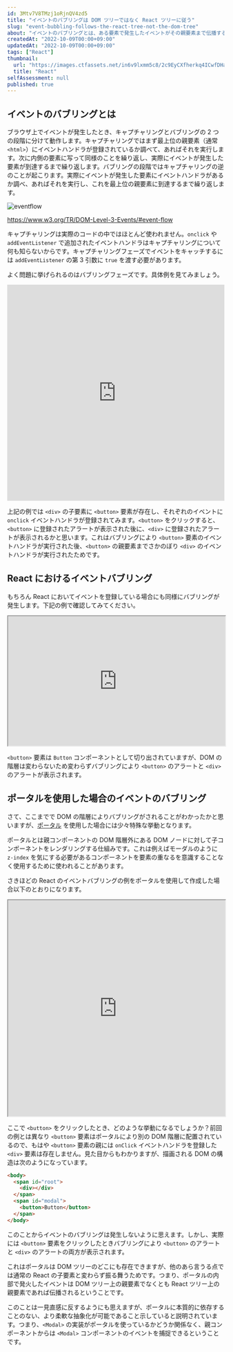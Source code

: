 ```yaml
---
id: 3Mtv7V8TMzj1oRjnQV4zd5
title: "イベントのバブリングは DOM ツリーではなく React ツリーに従う"
slug: "event-bubbling-follows-the-react-tree-not-the-dom-tree"
about: "イベントのバブリングとは、ある要素で発生したイベントがその親要素まで伝播することです。React でポータルを使用した場合、DOM ツリー状親子関係でなかったとしても、React ツリー上親子関係であればイベントがバブリングされます。"
createdAt: "2022-10-09T00:00+09:00"
updatedAt: "2022-10-09T00:00+09:00"
tags: ["React"]
thumbnail:
  url: "https://images.ctfassets.net/in6v9lxmm5c8/2c9EyCXfherkq4ICwfDHaM/13bcad3dd62573b050eb8ad25dce4275/1200px-React-icon.svg.png"
  title: "React"
selfAssessment: null
published: true
---
```

## イベントのバブリングとは

ブラウザ上でイベントが発生したとき、キャプチャリングとバブリングの 2 つの段階に分けて動作します。キャプチャリングではまず最上位の親要素（通常 `<html>`）にイベントハンドラが登録されているか調べて、あればそれを実行します。次に内側の要素に写って同様のことを繰り返し、実際にイベントが発生した要素が到達するまで繰り返します。バブリングの段階ではキャプチャリングの逆のことが起こります。実際にイベントが発生した要素にイベントハンドラがあるか調べ、あればそれを実行し、これを最上位の親要素に到達するまで繰り返します。

![eventflow](//images.ctfassets.net/in6v9lxmm5c8/7CpmmYB78ZdY5a0FCymdgu/e0f32a1e69458862ec48d22022629699/eventflow.svg)

https://www.w3.org/TR/DOM-Level-3-Events/#event-flow

キャプチャリングは実際のコードの中ではほとんど使われません。`onclick` や `addEventListener` で追加されたイベントハンドラはキャプチャリングについて何も知らないからです。キャプチャリングフェーズでイベントをキャッチするには `addEventListener` の第 3 引数に `true` を渡す必要があります。

よく問題に挙げられるのはバブリングフェーズです。具体例を見てみましょう。

<iframe height="500" style="width: 100%;" scrolling="no" title="Untitled" src="https://codepen.io/azukiazusa1/embed/vYjVMJL?default-tab=html%2Cresult" frameborder="no" loading="lazy" allowtransparency="true" allowfullscreen="true">
  See the Pen <a href="https://codepen.io/azukiazusa1/pen/vYjVMJL">
  Untitled</a> by azukiazusa1 (<a href="https://codepen.io/azukiazusa1">@azukiazusa1</a>)
  on <a href="https://codepen.io">CodePen</a>.
</iframe>

上記の例では `<div>` の子要素に `<button>` 要素が存在し、それぞれのイベントに `onclick` イベントハンドラが登録されてみます。`<button>` をクリックすると、`<button>` に登録されたアラートが表示された後に、`<div>` に登録されたアラートが表示されるかと思います。これはバブリングにより `<button>` 要素のイベントハンドラが実行された後、`<button>` の親要素までさかのぼり `<div>` のイベントハンドラが実行されたためです。

## React におけるイベントバブリング

もちろん React においてイベントを登録している場合にも同様にバブリングが発生します。下記の例で確認してみてください。

<iframe height="300" style="width: 100%;" src="https://stackblitz.com/edit/react-ts-dkt66b?embed=1&file=App.tsx"></iframe>

`<button>` 要素は `Button` コンポーネントとして切り出されていますが、DOM の階層は変わらないため変わらずバブリングにより `<button>` のアラートと `<div>` のアラートが表示されます。

## ポータルを使用した場合のイベントのバブリング

さて、ここまでで DOM の階層によりバブリングがされることがわかったかと思いますが、[ポータル](https://ja.reactjs.org/docs/portals.html#event-bubbling-through-portals) を使用した場合には少々特殊な挙動となります。

ポータルとは親コンポーネントの DOM 階層外にある DOM ノードに対して子コンポーネントをレンダリングする仕組みです。これは例えばモーダルのように `z-index` を気にする必要があるコンポーネントを要素の重なるを意識することなく使用するために使われることがあります。

さきほどの React のイベントバブリングの例をポータルを使用して作成した場合以下のとおりになります。

<iframe height="500" style="width: 100%;" src="https://stackblitz.com/edit/react-ts-wwtren?embed=1&file=App.tsx"></iframe>

ここで `<button>` をクリックしたとき、どのような挙動になるでしょうか？前回の例とは異なり `<button>` 要素はポータルにより別の DOM 階層に配置されているので、もはや `<button>` 要素の親には `onClick` イベントハンドラを登録した `<div>` 要素は存在しません。見た目からもわかりますが、描画される DOM の構造は次のようになっています。

```html
<body>
  <span id="root">
    <div></div>
  </span>
  <span id="modal">
    <button>Button</button>
  </span>
</body>
```

このことからイベントのバブリングは発生しないように思えます。しかし、実際には `<button>` 要素をクリックしたときバブリングにより `<button>` のアラートと `<div>` のアラートの両方が表示されます。

これはポータルは DOM ツリーのどこにも存在できますが、他のあら言うる点では通常の React の子要素と変わらず振る舞うためです。つまり、ポータルの内部で発火したイベントは DOM ツリー上の親要素でなくとも React ツリー上の親要素であれば伝播されるということです。

このことは一見直感に反するようにも思えますが、ポータルに本質的に依存することのない、より柔軟な抽象化が可能であること示していると説明されています。つまり、`<Modal>` の実装がポータルを使っているかどうか関係なく、親コンポーネントからは `<Modal>` コンポーネントのイベントを捕捉できるということです。
